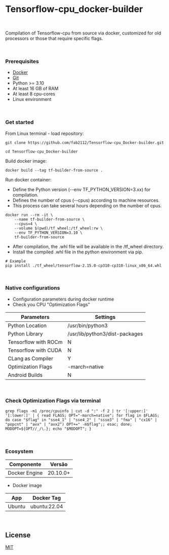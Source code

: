 <br/>

# Tensorflow-cpu_docker-builder

<br/>

Compilation of Tensorflow-cpu from source via docker, customized for old processors or those that require specific flags.

<br/>

### Prerequisites

- [Docker](https://docs.docker.com/get-docker/)
- [Git](https://git-scm.com/book/en/v2/Getting-Started-Installing-Git)
- Python >= 3.10
- At least 16 GB of RAM
- At least 8 cpu-cores
- Linux environment

<br/>

### Get started

From Linux terminal - load repository:

```
git clone https://github.com/fab2112/Tensorflow-cpu_Docker-builder.git
```

```
cd Tensorflow-cpu_Docker-builder
```

Build docker image:

```
docker build --tag tf-builder-from-source .
```

Run docker container:

- Define the Python version (--env TF_PYTHON_VERSION=3.xx) for compilation.
- Defines the number of cpus (--cpus) according to machine resources.
- This process can take several hours depending on the number of cpus.

```
docker run --rm -it \
    --name tf-builder-from-source \
    --cpus=4 \
    --volume $(pwd)/tf_wheel:/tf_wheel:rw \
    --env TF_PYTHON_VERSION=3.10 \
    tf-builder-from-source
```

- After compilation, the .whl file will be available in the /tf_wheel directory.
- Install the compiled .whl file in the python environment via pip.

```
# Example
pip install ./tf_wheel/tensorflow-2.15.0-cp310-cp310-linux_x86_64.whl 
```

<br/>

### Native configurations

- Configuration parameters during docker runtime
- Check you CPU "Optimization Flags"

| Parameters           | Settings                       |
| -------------------- | ------------------------------ |
| Python Location      | /usr/bin/python3               |
| Python Library       | /usr/lib/python3/dist-packages |
| Tensorflow with ROCm | N                              |
| Tensorflow with CUDA | N                              |
| CLang as Compiler    | Y                              |
| Optimization Flags   | -march=native                  |
| Android Builds       | N                              |

<br/>

### Check Optimization Flags via terminal

```
grep flags -m1 /proc/cpuinfo | cut -d ":" -f 2 | tr '[:upper:]' '[:lower:]' | { read FLAGS; OPT="-march=native"; for flag in $FLAGS; do case "$flag" in "sse4_1" | "sse4_2" | "ssse3" | "fma" | "cx16" | "popcnt" | "avx" | "avx2") OPT+=" -m$flag";; esac; done; MODOPT=${OPT//_/\.}; echo "$MODOPT"; }
```

<br/>

### Ecosystem

| Componente    | Versão  |
| ------------- | -------- |
| Docker Engine | 20.10.0+ |

- Docker image

| App    | Docker Tag   |
| ------ | ------------ |
| Ubuntu | ubuntu:22.04 |

<br/>

## License

[MIT](https://choosealicense.com/licenses/mit/)

<br/>
